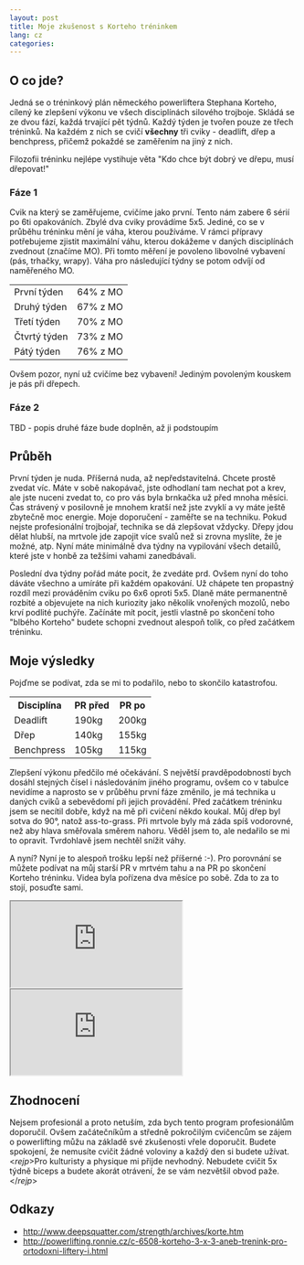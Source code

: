 ```yaml
---
layout: post
title: Moje zkušenost s Korteho tréninkem
lang: cz
categories:
---
```


## O co jde?
Jedná se o tréninkový plán německého powerliftera Stephana Korteho, cílený ke zlepšení výkonu ve všech disciplínách silového trojboje. Skládá se ze dvou fází, každá trvající pět týdnů. Každý týden je tvořen pouze ze třech tréninků. Na každém z nich se cvičí **všechny** tři cviky - deadlift, dřep a benchpress, přičemž pokaždé se zaměřením na jiný z nich.

Filozofii tréninku nejlépe vystihuje věta "Kdo chce být dobrý ve dřepu, musí dřepovat!"

### Fáze 1
Cvik na který se zaměřujeme, cvičíme jako první. Tento nám zabere 6 sérií po 6ti opakováních. Zbylé dva cviky provádíme 5x5. Jediné, co se v průběhu tréninku mění je váha, kterou používáme. V rámci přípravy potřebujeme zjistit maximální váhu, kterou dokážeme v daných disciplínách zvednout (značíme MO). Při tomto měření je povoleno libovolné vybavení (pás, trhačky, wrapy). Váha pro následující týdny se potom odvíjí od naměřeného MO.

<table class="table table-bordered">
	<tr><td>První týden</td><td>64% z MO</td></tr>
	<tr><td>Druhý týden</td><td>67% z MO</td></tr>
	<tr><td>Třetí týden</td><td>70% z MO</td></tr>
	<tr><td>Čtvrtý týden</td><td>73% z MO</td></tr>
	<tr><td>Pátý týden</td><td>76% z MO</td></tr>
</table>

Ovšem pozor, nyní už cvičíme bez vybavení! Jediným povoleným kouskem je pás při dřepech.

### Fáze 2
TBD - popis druhé fáze bude doplněn, až ji podstoupím

## Průběh
První týden je nuda. Příšerná nuda, až nepředstavitelná. Chcete prostě zvedat víc. Máte v sobě nakopávač, jste odhodlaní tam nechat pot a krev, ale jste nuceni zvedat to, co pro vás byla brnkačka už před mnoha měsíci. Čas strávený v posilovně je mnohem kratší než jste zvyklí a vy máte ještě zbytečně moc energie. Moje doporučení - zaměřte se na techniku. Pokud nejste profesionální trojbojař, technika se dá zlepšovat vždycky. Dřepy jdou dělat hlubší, na mrtvole jde zapojit více svalů než si zrovna myslíte, že je možné, atp. Nyní máte minimálně dva týdny na vypilování všech detailů, které jste v honbě za težšími vahami zanedbávali.

Poslední dva týdny pořád máte pocit, že zvedáte prd. Ovšem nyní do toho dáváte všechno a umíráte při každém opakování. Už chápete ten propastný rozdíl mezi prováděním cviku po 6x6 oproti 5x5. Dlaně máte permanentně rozbité a objevujete na nich kuriozity jako několik vnořených mozolů, nebo krví podlité puchýře. Začínáte mít pocit, jestli vlastně po skončení toho "blbého Korteho" budete schopni zvednout alespoň tolik, co před začátkem tréninku.

## Moje výsledky
Pojďme se podívat, zda se mi to podařilo, nebo to skončilo katastrofou.

<table class="table table-bordered">
	<tr><th>Disciplína</th><th>PR před</th><th>PR po</th></tr>
	<tr><td>Deadlift</td><td>190kg</td><td>200kg</td></tr>
	<tr><td>Dřep</td><td>140kg</td><td>155kg</td></tr>
	<tr><td>Benchpress</td><td>105kg</td><td>115kg</td></tr>
</table>

Zlepšení výkonu předčilo mé očekávání. S největší pravděpodobností bych dosáhl stejných čísel i následováním jiného programu, ovšem co v tabulce nevidíme a naprosto se v průběhu první fáze změnilo, je má technika u daných cviků a sebevědomí při jejich provádění. Před začátkem tréninku jsem se necítil dobře, když na mě při cvičení někdo koukal. Můj dřep byl sotva do 90°, natož ass-to-grass. Při mrtvole byly má záda spíš vodorovné, než aby hlava směřovala směrem nahoru. Věděl jsem to, ale nedařilo se mi to opravit. Tvrdohlavě jsem nechtěl snížit váhy.

A nyní? Nyní je to alespoň trošku lepší než příšerné :-). Pro porovnání se můžete podívat na můj starší PR v mrtvém tahu a na PR po skončení Korteho tréninku. Videa byla pořízena dva měsíce po sobě. Zda to za to stojí, posuďte sami.

<div class="container">
	<div class="row ">
		<div class="col-md-6 column">
			<div class="embed-responsive embed-responsive-16by9">
				<iframe class="embed-responsive-item" src="https://www.youtube.com/embed/48BqQC9Nm8U"></iframe>
			</div>
		</div>
		<div class="col-md-6 column">
			<div class="embed-responsive embed-responsive-16by9">
				<iframe class="embed-responsive-item" src="https://www.youtube.com/embed/2c4cCRjlNIk"></iframe>
			</div>
		</div>
	</div>
</div>


## Zhodnocení
Nejsem profesionál a proto netuším, zda bych tento program profesionálům doporučil. Ovšem začátečníkům a středně pokročilým cvičencům se zájem o powerlifting můžu na základě své zkušenosti vřele doporučit. Budete spokojení, že nemusíte cvičit žádné voloviny a každý den si budete užívat. &lt;_rejp_&gt;Pro kulturisty a physique mi přijde nevhodný. Nebudete cvičit 5x týdně biceps a budete akorát otrávení, že se vám nezvětšil obvod paže.&lt;/_rejp_&gt;

## Odkazy
- <http://www.deepsquatter.com/strength/archives/korte.htm>
- <http://powerlifting.ronnie.cz/c-6508-korteho-3-x-3-aneb-trenink-pro-ortodoxni-liftery-i.html>

